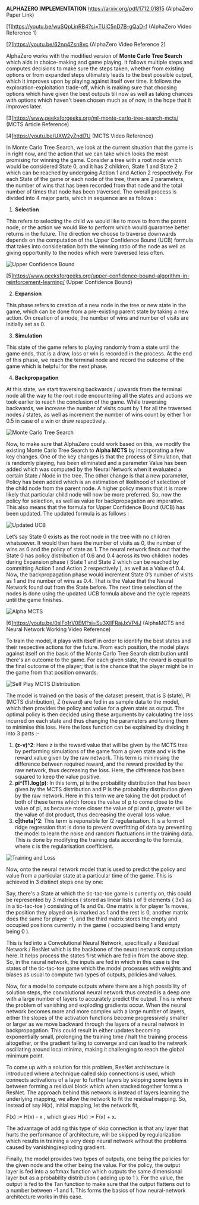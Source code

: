 **ALPHAZERO IMPLEMENTATION** https://arxiv.org/pdf/1712.01815 (AlphaZero Paper Link)

[1]https://youtu.be/wuSQpLinRB4?si=TUlC5nD7B-gQaD-f (AlphaZero Video Reference 1)

[2]https://youtu.be/62nq4Zsn8vc (AlphaZero Video Reference 2)

AlphaZero works with the modified version of **Monte Carlo Tree Search** which aids in choice-making and game playing. It follows multiple steps and computes decisions to make sure the steps taken, whether from existing options or from expanded steps ultimately leads to the best possible output, which it improves upon by playing against itself over time. It follows the exploration-exploitation trade-off, which is making sure that choosing options which have given the best outputs till now as well as taking chances with options which haven't been chosen much as of now, in the hope that it improves later.

[3]https://www.geeksforgeeks.org/ml-monte-carlo-tree-search-mcts/ (MCTS Article Reference)

[4]https://youtu.be/UXW2yZndl7U (MCTS Video Reference)

In Monte Carlo Tree Search, we look at the current situation that the game is in right now, and the action that we can take which looks the most promising for winning the game. Consider a tree with a root node which would be considered State 0, and it has 2 children, State 1 and State 2 which can be reached by undergoing Action 1 and Action 2 respectively. For each State of the game or each node of the tree, there are 2 parameters, the number of wins that has been recorded from that node and the total number of times that node has been traversed. The overall process is divided into 4 major parts, which in sequence are as follows :

1. **Selection**

This refers to selecting the child we would like to move to from the parent node, or the action we would like to perform which would guarantee better returns in the future. The direction we choose to traverse downwards depends on the computation of the Upper Confidence Bound (UCB) formula that takes into consideration both the winning ratio of the node as well as giving opportunity to the nodes which were traversed less often. 

![Upper Confidence Bound](https://github.com/VoHunMain/Creativity_CoSY_Lab/blob/main/readme_images2/WhatsApp%20Image%202024-08-31%20at%2013.52.31.jpeg?raw=true)

[5]https://www.geeksforgeeks.org/upper-confidence-bound-algorithm-in-reinforcement-learning/ (Upper Confidence Bound)

2. **Expansion**

This phase refers to creation of a new node in the tree or new state in the game, which can be done from a pre-existing parent state by taking a new action. On creation of a node, the number of wins and number of visits are initially set as 0.

3. **Simulation**

This state of the game refers to playing randomly from a state until the game ends, that is a draw, loss or win is recorded in the process. At the end of this phase, we reach the terminal node and record the outcome of the game which is helpful for the next phase.

4. **Backpropagation**

At this state, we start traversing backwards / upwards from the terminal node all the way to the root node encountering all the states and actions we took earlier to reach the conclusion of the game. While traversing backwards, we increase the number of visits count by 1 for all the traversed nodes / states, as well as increment the number of wins count by either 1 or 0.5 in case of a win or draw respectively.

![Monte Carlo Tree Search](https://github.com/VoHunMain/Creativity_CoSY_Lab/blob/main/readme_images2/WhatsApp%20Image%202024-08-31%20at%2013.52.32.jpeg?raw=true)

Now, to make sure that AlphaZero could work based on this, we modify the existing Monte Carlo Tree Search to **Alpha MCTS** by incorporating a few key changes. One of the key changes is that the process of Simulation, that is randomly playing, has been eliminated and a parameter Value has been added which was computed by the Neural Network when it evaluated a certain State / Node in the tree. The other change is that a new parameter, Policy has been added which is an estimation of likelihood of selection of the child node from the parent node. A higher policy means that it is more likely that particular child node will now be more preferred. So, now the policy for selection, as well as value for backpropagation are imperative. This also means that the formula for Upper Confidence Bound (UCB) has been updated. The updated formula is as follows :

![Updated UCB](https://github.com/VoHunMain/Creativity_CoSY_Lab/blob/main/readme_images2/WhatsApp%20Image%202024-08-31%20at%2013.52.32%20(1).jpeg?raw=true)

Let’s say State 0 exists as the root node in the tree with no children whatsoever. It would then have the number of visits as 0, the number of wins as 0 and the policy of state as 1. The neural network finds out that the State 0 has policy distribution of 0.6 and 0.4 across its two children nodes during Expansion phase ( State 1 and State 2 which can be reached by committing Action 1 and Action 2 respectively ), as well as a Value of 0.4. Now, the backpropagation phase would increment State 0’s number of visits as 1 and the number of wins as 0.4. That is the Value that the Neural Network found out from the State before. The next time selection of the nodes is done using the updated UCB formula above and the cycle repeats until the game finishes.

![Alpha MCTS](https://github.com/VoHunMain/Creativity_CoSY_Lab/blob/main/readme_images2/WhatsApp%20Image%202024-08-31%20at%2013.52.30%20(2).jpeg?raw=true)

[6]https://youtu.be/0slFo1rV0EM?si=Su3XllFRajJxVP4J (AlphaMCTS and Neural Network Working Video Reference)

To train the model, it plays with itself in order to identify the best states and their respective actions for the future. From each position, the model plays against itself on the basis of the Monte Carlo Tree Search distribution until there's an outcome to the game. For each given state, the reward is equal to the final outcome of the player; that is the chance that the player might be in the game from that position onwards.

![Self Play MCTS Distribution](https://github.com/VoHunMain/Creativity_CoSY_Lab/blob/main/readme_images2/WhatsApp%20Image%202024-08-31%20at%2013.52.30%20(1).jpeg?raw=true)


The model is trained on the basis of the dataset present, that is S (state), Pi (MCTS distribution), Z (reward) are fed in as sample data to the model, which then provides the policy and value for a given state as output. The optimal policy is then decided using these arguments by calculating the loss incurred on each state and thus changing the parameters and tuning them to minimise this loss. Here the loss function can be explained by dividing it into 3 parts :-
1. **(z-v)^2**: Here z is the reward value that will be given by the MCTS tree by performing simulations of the game from a given state and v is the reward value given by the raw network. This term is minimising the difference between required reward, and the reward provided by the raw network, thus decreasing the loss. Here, the difference has been squared to keep the value positive.
2. **pi^(T).log(p)**: In this term, pi is the probability distribution that has been given by the MCTS distribution and P is the probability distribution given by the raw network. Here in this term we are taking the dot product of both of these terms which forces the value of p to come close to the value of pi, as because more closer the value of pi and p, greater will be the value of dot product, thus decreasing the overall loss value.
3. **c|theta|^2**: This term is reponsible for l2 regularisation. It is a form of ridge regression that is done to prevent overfitting of data by preventing the model to learn the noise and random fluctuations in the training data. This is done by modifying the training data according to the formula, where c is the regularisation coefficient.

![Training and Loss](https://github.com/VoHunMain/Creativity_CoSY_Lab/blob/main/readme_images2/WhatsApp%20Image%202024-08-31%20at%2013.52.30.jpeg?raw=true)

Now, onto the neural network model that is used to predict the policy and value from a particular state at a particular time of the game. This is achieved in 3 distinct steps one by one:

Say, there's a State at which the tic-tac-toe game is currently on, this could be represented by 3 matrices ( stored as linear lists ) of 9 elements ( 3x3 as in a tic-tac-toe ) consisting of 1s and 0s. One matrix is for player 1s moves, the position they played on is marked as 1 and the rest is 0, another matrix does the same for player -1, and the third matrix stores the empty and occupied positions currently in the game ( occupied being 1 and empty being 0 ). 

This is fed into a Convolutional Neural Network, specifically a Residual Network / ResNet which is the backbone of the neural network computation here. It helps process the states first which are fed in from the above step. So, in the neural network, the inputs are fed in which in this case is the states of the tic-tac-toe game which the model processes with weights and biases as usual to compute two types of outputs, policies and values. 

Now, for a model to compute outputs where there are a high possibility of solution steps, the convolutional neural network thus created is a deep one with a large number of layers to accurately predict the output. This is where the problem of vanishing and exploding gradients occur. When the neural network becomes more and more complex with a large number of layers, either the slopes of the activation functions become progressively smaller or larger as we move backward through the layers of a neural network in backpropagation. This could result in either updates becoming exponentially small, prolonging the training time / halt the training process altogether, or the gradient failing to converge and can lead to the network oscillating around local minima, making it challenging to reach the global minimum point.

To come up with a solution for this problem, ResNet architecture is introduced where a technique called skip connections is used, which connects activations of a layer to further layers by skipping some layers in between forming a residual block which when stacked together forms a ResNet. The approach behind this network is instead of layers learning the underlying mapping, we allow the network to fit the residual mapping. So, instead of say H(x), initial mapping, let the network fit,  
    
F(x) := H(x) - x , which gives H(x) := F(x) + x.

The advantage of adding this type of skip connection is that any layer that hurts the performance of architecture, will be skipped by regularization which results in training a very deep neural network without the problems caused by vanishing/exploding gradient. 

Finally, the model provides two types of outputs, one being the policies for the given node and the other being the value. For the policy, the output layer is fed into a softmax function which outputs the same dimensional layer but as a probability distribution ( adding up to 1 ). For the value, the output is fed to the Tan function to make sure that the output flattens out to a number between -1 and 1. This forms the basics of how neural-network architecture works in this case.
